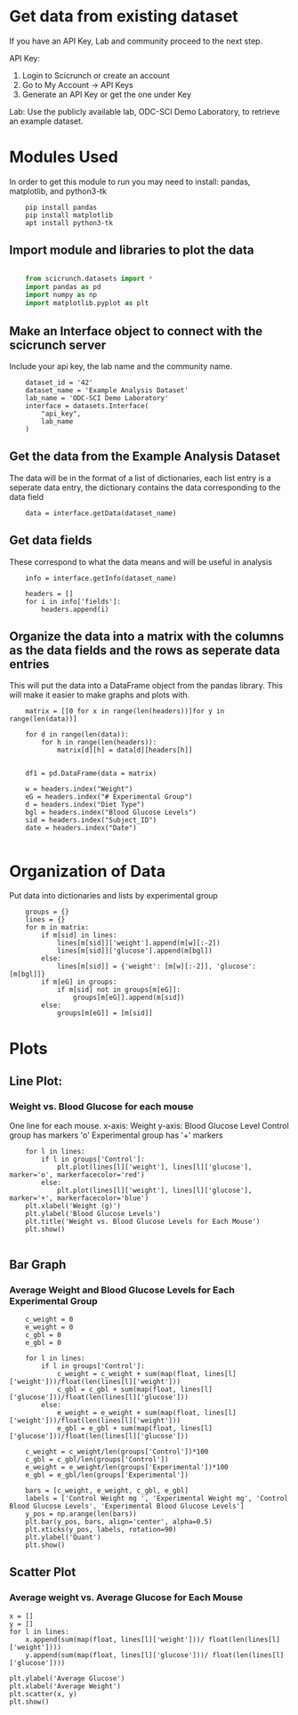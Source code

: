 # Get data from existing dataset
If you have an API Key, Lab and community proceed to the next step.

API Key:
1. Login to Scicrunch or create an account
2. Go to My Account -> API Keys
3. Generate an API Key or get the one under Key

Lab:
Use the publicly available lab, ODC-SCI Demo Laboratory, to retrieve an example dataset. 

# Modules Used
In order to get this module to run you may need to install: pandas, matplotlib, and python3-tk
```
    pip install pandas
    pip install matplotlib
    apt install python3-tk
```


## Import module and libraries to plot the data
```python

    from scicrunch.datasets import *
    import pandas as pd
    import numpy as np
    import matplotlib.pyplot as plt
```

## Make an Interface object to connect with the scicrunch server
Include your api key, the lab name and the community name.
```
    dataset_id = '42'
    dataset_name = 'Example Analysis Dataset'
    lab_name = 'ODC-SCI Demo Laboratory'
    interface = datasets.Interface(
        "api_key",
        lab_name
    )
```

## Get the data from the Example Analysis Dataset
The data will be in the format of a list of dictionaries, each list entry is a seperate data entry, the dictionary contains the data corresponding to the data field
```
    data = interface.getData(dataset_name)
```
## Get data fields
These correspond to what the data means and will be useful in analysis

```
    info = interface.getInfo(dataset_name)

    headers = []
    for i in info['fields']:
        headers.append(i)
```

## Organize the data into a matrix with the columns as the data fields and the rows as seperate data entries
This will put the data into a DataFrame object from the pandas library. This will make it easier to make graphs and plots with.
```
    matrix = [[0 for x in range(len(headers))]for y in range(len(data))]

    for d in range(len(data)):
        for h in range(len(headers)):
            matrix[d][h] = data[d][headers[h]]


    df1 = pd.DataFrame(data = matrix)

    w = headers.index("Weight")
    eG = headers.index("# Experimental Group")
    d = headers.index("Diet Type")
    bgl = headers.index("Blood Glucose Levels")
    sid = headers.index("Subject_ID")
    date = headers.index("Date")
    
```


# Organization of Data
Put data into dictionaries and lists by experimental group
```
    groups = {}
    lines = {}
    for m in matrix:
        if m[sid] in lines:
            lines[m[sid]]['weight'].append(m[w][:-2])
            lines[m[sid]]['glucose'].append(m[bgl])
        else:
            lines[m[sid]] = {'weight': [m[w][:-2]], 'glucose': [m[bgl]]}
        if m[eG] in groups:
            if m[sid] not in groups[m[eG]]:
                groups[m[eG]].append(m[sid])
        else:
            groups[m[eG]] = [m[sid]]
```
# Plots
## Line Plot:
### Weight vs. Blood Glucose for each mouse 
One line for each mouse.
x-axis: Weight
y-axis: Blood Glucose Level
Control group has markers 'o'
Experimental group has '+' markers
```
    for l in lines:
        if l in groups['Control']:
            plt.plot(lines[l]['weight'], lines[l]['glucose'], marker='o', markerfacecolor='red')
        else:
            plt.plot(lines[l]['weight'], lines[l]['glucose'], marker='+', markerfacecolor='blue')
    plt.xlabel('Weight (g)')
    plt.ylabel('Blood Glucose Levels')
    plt.title('Weight vs. Blood Glucose Levels for Each Mouse')
    plt.show()


```

## Bar Graph
### Average Weight and Blood Glucose Levels for Each Experimental Group
```
    c_weight = 0
    e_weight = 0
    c_gbl = 0
    e_gbl = 0

    for l in lines:
        if l in groups['Control']:
            c_weight = c_weight + sum(map(float, lines[l]['weight']))/float(len(lines[l]['weight']))
            c_gbl = c_gbl + sum(map(float, lines[l]['glucose']))/float(len(lines[l]['glucose']))
        else:
            e_weight = e_weight + sum(map(float, lines[l]['weight']))/float(len(lines[l]['weight']))
            e_gbl = e_gbl + sum(map(float, lines[l]['glucose']))/float(len(lines[l]['glucose']))

    c_weight = c_weight/len(groups['Control'])*100
    c_gbl = c_gbl/len(groups['Control'])
    e_weight = e_weight/len(groups['Experimental'])*100
    e_gbl = e_gbl/len(groups['Experimental'])

    bars = [c_weight, e_weight, c_gbl, e_gbl]
    labels = ['Control Weight mg ', 'Experimental Weight mg', 'Control Blood Glucose Levels', 'Experimental Blood Glucose Levels']
    y_pos = np.arange(len(bars))
    plt.bar(y_pos, bars, align='center', alpha=0.5)
    plt.xticks(y_pos, labels, rotation=90)
    plt.ylabel('Quant')
    plt.show()

```

## Scatter Plot
### Average weight vs. Average Glucose for Each Mouse
```
x = []
y = []
for l in lines:
    x.append(sum(map(float, lines[l]['weight']))/ float(len(lines[l]['weight'])))
    y.append(sum(map(float, lines[l]['glucose']))/ float(len(lines[l]['glucose'])))

plt.ylabel('Average Glucose')
plt.xlabel('Average Weight')
plt.scatter(x, y)
plt.show()

```
